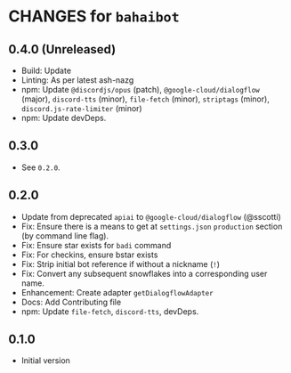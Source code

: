 # CHANGES for `bahaibot`

## 0.4.0 (Unreleased)

- Build: Update
- Linting: As per latest ash-nazg
- npm: Update `@discordjs/opus` (patch), `@google-cloud/dialogflow` (major),
  `discord-tts` (minor), `file-fetch` (minor), `striptags` (minor),
  `discord.js-rate-limiter` (minor)
- npm: Update devDeps.

## 0.3.0

- See `0.2.0`.

## 0.2.0

- Update from deprecated `apiai` to `@google-cloud/dialogflow` (@sscotti)
- Fix: Ensure there is a means to get at `settings.json` `production` section
  (by command line flag).
- Fix: Ensure star exists for `badi` command
- Fix: For checkins, ensure bstar exists
- Fix: Strip initial bot reference if without a nickname (`!`)
- Fix: Convert any subsequent snowflakes into a corresponding user name.
- Enhancement: Create adapter `getDialogflowAdapter`
- Docs: Add Contributing file
- npm: Update `file-fetch`, `discord-tts`, devDeps.

## 0.1.0

- Initial version
